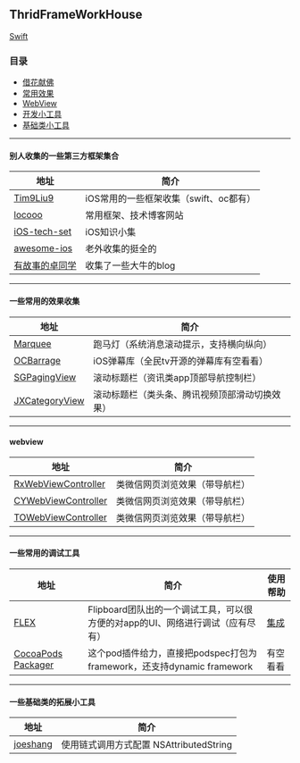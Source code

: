 ## ThridFrameWorkHouse

[Swift](https://github.com/tiantiankaixin/ThridFrameWorkHouse/blob/master/swift.md)


### 目录
* [借花献佛](#jiehua)
* [常用效果](#general_use)
* [WebView](#webview)
* [开发小工具](#debug_tool)
* [基础类小工具](#ji_chu)

---
#### <a id="jiehua"></a>别人收集的一些第三方框架集合
地址 | 简介
------- | -------
[Tim9Liu9](https://github.com/Tim9Liu9/TimLiu-iOS)|iOS常用的一些框架收集（swift、oc都有）
[locooo](https://github.com/locooo/Developer)|常用框架、技术博客网站
[iOS-tech-set](https://github.com/tiantiankaixin/iOS-tech-set)|iOS知识小集
[awesome-ios](https://github.com/vsouza/awesome-ios?utm_source=gold_browser_extension)|老外收集的挺全的
[有故事的卓同学](https://juejin.im/post/5a941ef96fb9a06346201d9e?utm_source=gold_browser_extension)|收集了一些大牛的blog


---
#### <a id="general_use"></a>一些常用的效果收集
地址 | 简介
------- | -------
[Marquee](https://github.com/jinht/Marquee)|跑马灯（系统消息滚动提示，支持横向纵向）
[OCBarrage](https://github.com/iOS-Strikers/OCBarrage)|iOS弹幕库（全民tv开源的弹幕库有空看看）
[SGPagingView](https://github.com/kingsic/SGPagingView)|滚动标题栏（资讯类app顶部导航控制栏）
[JXCategoryView](https://github.com/pujiaxin33/JXCategoryView)|滚动标题栏（类头条、腾讯视频顶部滑动切换效果）

---
#### <a id="webview"></a>webview
地址 | 简介
------- | -------
[RxWebViewController](https://github.com/Roxasora/RxWebViewController)|类微信网页浏览效果（带导航栏）
[CYWebViewController](https://github.com/wheying/CYWebViewController)|类微信网页浏览效果（带导航栏）
[TOWebViewController](https://github.com/TimOliver/TOWebViewController)|类微信网页浏览效果（带导航栏）

---
#### <a id="debug_tool"></a>一些常用的调试工具
地址 | 简介 | 使用帮助
------- | ------- | -------
[FLEX](https://github.com/Flipboard/FLEX)|Flipboard团队出的一个调试工具，可以很方便的对app的UI、网络进行调试（应有尽有）| [集成](https://www.jianshu.com/p/643d6ab52923)
[CocoaPods Packager](https://github.com/CocoaPods/cocoapods-packager)|这个pod插件给力，直接把podspec打包为framework，还支持dynamic framework | 有空看看

---
#### <a id="ji_chu"></a>一些基础类的拓展小工具
地址 | 简介 
------- | ------- 
[joeshang](https://github.com/joeshang/SCRAttributedStringBuilder)|使用链式调用方式配置 NSAttributedString
